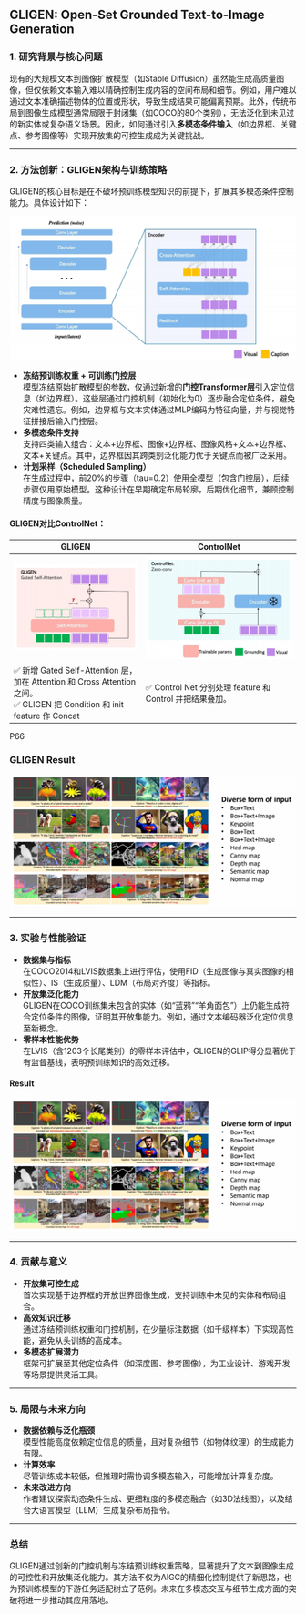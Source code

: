 ## GLIGEN: Open-Set Grounded Text-to-Image Generation    

### 1. **研究背景与核心问题**  
现有的大规模文本到图像扩散模型（如Stable Diffusion）虽然能生成高质量图像，但仅依赖文本输入难以精确控制生成内容的空间布局和细节。例如，用户难以通过文本准确描述物体的位置或形状，导致生成结果可能偏离预期。此外，传统布局到图像生成模型通常局限于封闭集（如COCO的80个类别），无法泛化到未见过的新实体或复杂语义场景。因此，如何通过引入**多模态条件输入**（如边界框、关键点、参考图像等）实现开放集的可控生成成为关键挑战。

---

### 2. **方法创新：GLIGEN架构与训练策略**  
GLIGEN的核心目标是在不破坏预训练模型知识的前提下，扩展其多模态条件控制能力。具体设计如下：  

![](./assets/D2-64.png) 

- **冻结预训练权重 + 可训练门控层**  
  模型冻结原始扩散模型的参数，仅通过新增的**门控Transformer层**引入定位信息（如边界框）。这些层通过门控机制（初始化为0）逐步融合定位条件，避免灾难性遗忘。例如，边界框与文本实体通过MLP编码为特征向量，并与视觉特征拼接后输入门控层。  
- **多模态条件支持**  
  支持四类输入组合：文本+边界框、图像+边界框、图像风格+文本+边界框、文本+关键点。其中，边界框因其跨类别泛化能力优于关键点而被广泛采用。  
- **计划采样（Scheduled Sampling）**  
  在生成过程中，前20%的步骤（tau=0.2）使用全模型（包含门控层），后续步骤仅用原始模型。这种设计在早期确定布局轮廓，后期优化细节，兼顾控制精度与图像质量。  

#### GLIGEN对比ControlNet：

|GLIGEN|ControlNet|
|---|---|
|![](./assets/D2-65.png)|![](./assets/D2-65-2.png)|    
| &#x2705; 新增 Gated Self-Attention 层，加在 Attention 和 Cross Attention 之间。<br> &#x2705; GLIGEN 把 Condition 和 init feature 作 Concat  |&#x2705; Control Net 分别处理 feature 和 Control 并把结果叠加。    |

P66   
### GLIGEN Result

![](./assets/D2-66.png)  

---

### 3. **实验与性能验证**  
- **数据集与指标**  
  在COCO2014和LVIS数据集上进行评估，使用FID（生成图像与真实图像的相似性）、IS（生成质量）、LDM（布局对齐度）等指标。  
- **开放集泛化能力**  
  GLIGEN在COCO训练集未包含的实体（如“蓝鸦”“羊角面包”）上仍能生成符合定位条件的图像，证明其开放集能力。例如，通过文本编码器泛化定位信息至新概念。  
- **零样本性能优势**  
  在LVIS（含1203个长尾类别）的零样本评估中，GLIGEN的GLIP得分显著优于有监督基线，表明预训练知识的高效迁移。  

#### Result

![](./assets/D2-66.png)  

---

### 4. **贡献与意义**  
- **开放集可控生成**  
  首次实现基于边界框的开放世界图像生成，支持训练中未见的实体和布局组合。  
- **高效知识迁移**  
  通过冻结预训练权重和门控机制，在少量标注数据（如千级样本）下实现高性能，避免从头训练的高成本。  
- **多模态扩展潜力**  
  框架可扩展至其他定位条件（如深度图、参考图像），为工业设计、游戏开发等场景提供灵活工具。  

---

### 5. **局限与未来方向**  
- **数据依赖与泛化瓶颈**  
  模型性能高度依赖定位信息的质量，且对复杂细节（如物体纹理）的生成能力有限。  
- **计算效率**  
  尽管训练成本较低，但推理时需协调多模态输入，可能增加计算复杂度。  
- **未来改进方向**  
  作者建议探索动态条件生成、更细粒度的多模态融合（如3D法线图），以及结合大语言模型（LLM）生成复杂布局指令。  

---

### 总结  
GLIGEN通过创新的门控机制与冻结预训练权重策略，显著提升了文本到图像生成的可控性和开放集泛化能力。其方法不仅为AIGC的精细化控制提供了新思路，也为预训练模型的下游任务适配树立了范例。未来在多模态交互与细节生成方面的突破将进一步推动其应用落地。